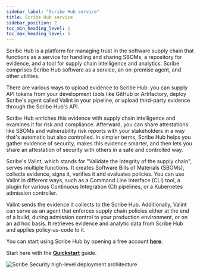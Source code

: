 ```yaml
---
sidebar_label: "Scribe Hub service"
title: Scribe Hub service
sidebar_position: 2
toc_min_heading_level: 2
toc_max_heading_level: 5
---
```


Scribe Hub is a platform for managing trust in the software supply chain that functions as a service for handling and sharing SBOMs, a repository for evidence, and a tool for supply chain intelligence and analytics. Scribe comprises Scribe Hub software as a service, an on-premise agent, and other utilities.

There are various ways to upload evidence to Scribe Hub: you can supply API tokens from your development tools like GitHub or Artifactory, deploy Scribe's agent called Valint in your pipeline, or upload third-party evidence through the Scribe Hub's API.

Scribe Hub enriches this evidence with supply chain intelligence and examines it for risk and compliance. Afterward, you can share attestations like SBOMs and vulnerability risk reports with your stakeholders in a way that's automatic but also controlled. In simpler terms, Scribe Hub helps you gather evidence of security, makes this evidence smarter, and then lets you share an attestation of security with others in a safe and controlled way.

Scribe's Valint, which stands for "Validate the Integrity of the supply chain", serves multiple functions. It creates Software Bills of Materials (SBOMs), collects evidence, signs it, verifies it and evaluates policies. You can use Valint in different ways, such as a Command Line Interface (CLI) tool, a plugin for various Continuous Integration (CI) pipelines, or a Kubernetes admission controller.

Valint sends the evidence it collects to the Scribe Hub. Additionally, Valint can serve as an agent that enforces supply chain policies either at the end of a build, during admission control to your production environment, or on an ad hoc basis. It retrieves evidence and analytic data from Scribe Hub and applies policy-as-code to it.

<!-- :::note
Scribe software supply chain security capabilities are concentrated around the CI/CD pipeline and the creation of a docker image as a final product of that pipeline.

If your project doesn't use a CI/CD pipeline and/or doesn't create a docker image as a final product of that pipeline than you'll not be able to use Scribe effectively at this time. 
::: -->

You can start using Scribe Hub by opening a free account **[here](https://scribesecurity.com/scribe-platform-lp/ "Start Using Scribe For Free")**.

Start here with the **[Quickstart](../quick-start/demo "Quickstart - Demo project")** guide.

<img src='../../../img/start/how-scribe-works.jpg' alt='Scribe Security high-level deployment architecture'/>




